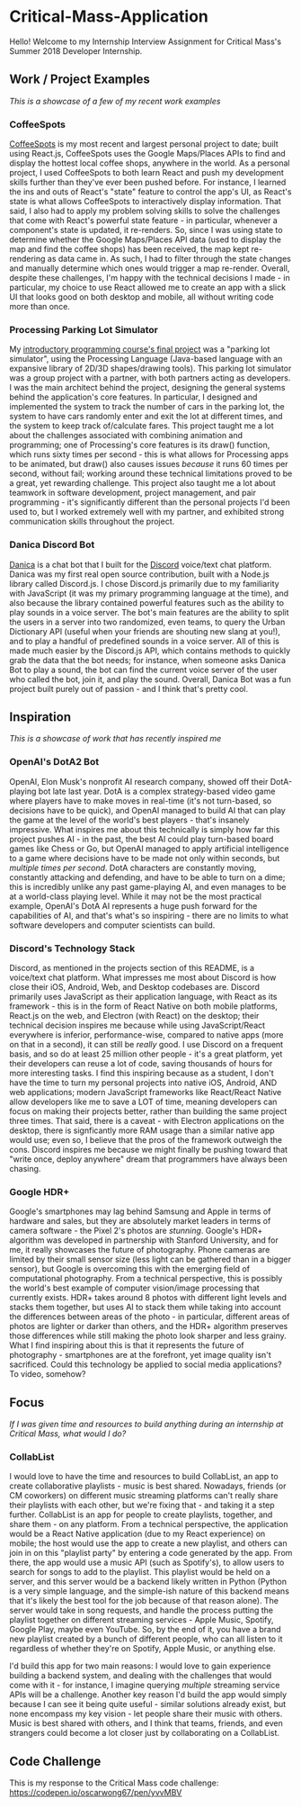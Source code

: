 # Critical-Mass-Application
Hello! Welcome to my Internship Interview Assignment for Critical Mass's Summer 2018 Developer Internship.

## Work / Project Examples
*This is a showcase of a few of my recent work examples*

### CoffeeSpots
[CoffeeSpots](https://koffe.surge.sh/ "CoffeeSpots") is my most recent and largest personal project to date; built using React.js, CoffeeSpots uses the Google Maps/Places APIs to find and display the hottest local coffee shops, anywhere in the world. As a personal project, I used CoffeeSpots to both learn React and push my development skills further than they've ever been pushed before. For instance, I learned the ins and outs of React's "state" feature to control the app's UI, as React's state is what allows CoffeeSpots to interactively display information. That said, I also had to apply my problem solving skills to solve the challenges that come with React's powerful state feature - in particular, whenever a component's state is updated, it re-renders. So, since I was using state to determine whether the Google Maps/Places API data (used to display the map and find the coffee shops) has been received, the map kept re-rendering as data came in. As such, I had to filter through the state changes and manually determine which ones would trigger a map re-render. Overall, despite these challenges, I'm happy with the technical decisions I made - in particular, my choice to use React allowed me to create an app with a slick UI that looks good on both desktop and mobile, all without writing code more than once.

### Processing Parking Lot Simulator
My [introductory programming course's final project](https://github.com/oscarwong67/ENGG-233-Parking-Lot-Simulator) was a "parking lot simulator", using the Processing Language (Java-based language with an expansive library of 2D/3D shapes/drawing tools). This parking lot simulator was a group project with a partner, with both partners acting as developers. I was the main architect behind the project, designing the general systems behind the application's core features. In particular, I designed and implemented the system to track the number of cars in the parking lot, the system to have cars randomly enter and exit the lot at different times, and the system to keep track of/calculate fares. This project taught me a lot about the challenges associated with combining animation and programming; one of Processing's core features is its draw() function, which runs sixty times per second - this is what allows for Processing apps to be animated, but draw() also causes issues *because* it runs 60 times per second, without fail; working around these technical limitations proved to be a great, yet rewarding challenge. This project also taught me a lot about teamwork in software development, project management, and pair programming - it's significantly different than the personal projects I'd been used to, but I worked extremely well with my partner, and exhibited strong communication skills throughout the project.

### Danica Discord Bot
[Danica](https://github.com/oscarwong67/danica-bot) is a chat bot that I built for the [Discord](https://discordapp.com/) voice/text chat platform. Danica was my first real open source contribution, built with a Node.js library called Discord.js. I chose Discord.js primarily due to my familiarity with JavaScript (it was my primary programming language at the time), and also because the library contained powerful features such as the ability to play sounds in a voice server. The bot's main features are the ability to split the users in a server into two randomized, even teams, to query the Urban Dictionary API (useful when your friends are shouting new slang at you!), and to play a handful of predefined sounds in a voice server. All of this is made much easier by the Discord.js API, which contains methods to quickly grab the data that the bot needs; for instance, when someone asks Danica Bot to play a sound, the bot can find the current voice server of the user who called the bot, join it, and play the sound. Overall, Danica Bot was a fun project built purely out of passion - and I think that's pretty cool.

## Inspiration
*This is a showcase of work that has recently inspired me*

### OpenAI's DotA2 Bot
OpenAI, Elon Musk's nonprofit AI research company, showed off their DotA-playing bot late last year. DotA is a complex strategy-based video game where players have to make moves in real-time (it's not turn-based, so decisions have to be quick), and OpenAI managed to build AI that can play the game at the level of the world's best players - that's insanely impressive. What inspires me about this technically is simply how far this project pushes AI - in the past, the best AI could play turn-based board games like Chess or Go, but OpenAI managed to apply artificial intelligence to a game where decisions have to be made not only within seconds, but *multiple times per second*. DotA characters are constantly moving, constantly attacking and defending, and have to be able to turn on a dime; this is incredibly unlike any past game-playing AI, and even manages to be at a world-class playing level. While it may not be the most practical example, OpenAI's DotA AI represents a huge push forward for the capabilities of AI, and that's what's so inspiring - there are no limits to what software developers and computer scientists can build.

### Discord's Technology Stack
Discord, as mentioned in the projects section of this README, is a voice/text chat platform. What impresses me most about Discord is how close their iOS, Android, Web, and Desktop codebases are. Discord primarily uses JavaScript as their application language, with React as its framework - this is in the form of React Native on both mobile platforms, React.js on the web, and Electron (with React) on the desktop; their technical decision inspires me because while using JavaScript/React everywhere is inferior, performance-wise, compared to native apps (more on that in a second), it can still be *really* good. I use Discord on a frequent basis, and so do at least 25 million other people - it's a great platform, yet their developers can reuse a lot of code, saving thousands of hours for more interesting tasks. I find this inspiring because as a student, I don't have the time to turn my personal projects into native iOS, Android, AND web applications; modern JavaScript frameworks like React/React Native allow developers like me to save a LOT of time, meaning developers can focus on making their projects better, rather than building the same project three times. That said, there is a caveat - with Electron applications on the desktop, there is signficantly more RAM usage than a similar native app would use; even so, I believe that the pros of the framework outweigh the cons. Discord inspires me because we might finally be pushing toward that "write once, deploy anywhere" dream that programmers have always been chasing.

### Google HDR+
Google's smartphones may lag behind Samsung and Apple in terms of hardware and sales, but they are absolutely market leaders in terms of camera software - the Pixel 2's photos are *stunning*. Google's HDR+ algorithm was developed in partnership with Stanford University, and for me, it really showcases the future of photography. Phone cameras are limited by their small sensor size (less light can be gathered than in a bigger sensor), but Google is overcoming this with the emerging field of computational photography. From a technical perspective, this is possibly the world's best example of computer vision/image processing that currently exists. HDR+ takes around 8 photos with different light levels and stacks them together, but uses AI to stack them while taking into account the differences between areas of the photo - in particular, different areas of photos are lighter or darker than others, and the HDR+ algorithm preserves those differences while still making the photo look sharper and less grainy. What I find inspiring about this is that it represents the future of photography - smartphones are at the forefront, yet image quality isn't sacrificed. Could this technology be applied to social media applications? To video, somehow?

## Focus
*If I was given time and resources to build anything during an internship at Critical Mass, what would I do?*

### CollabList
I would love to have the time and resources to build CollabList, an app to create collaborative playlists - music is best shared. Nowadays, friends (or CM coworkers) on different music streaming platforms can't really share their playlists with each other, but we're fixing that - and taking it a step further. CollabList is an app for people to create playlists, together, and share them - on any platform. From a technical perspective, the application would be a React Native application (due to my React experience) on mobile; the host would use the app to create a new playlist, and others can join in on this "playlist party" by entering a code generated by the app. From there, the app would use a music API (such as Spotify's), to allow users to search for songs to add to the playlist. This playlist would be held on a server, and this server would be a backend likely written in Python (Python is a very simple language, and the simple-ish nature of this backend means that it's likely the best tool for the job because of that reason alone). The server would take in song requests, and handle the process putting the playlist together on different streaming services - Apple Music, Spotify, Google Play, maybe even YouTube. So, by the end of it, you have a brand new playlist created by a bunch of different people, who can all listen to it regardless of whether they're on Spotify, Apple Music, or anything else.

I'd build this app for two main reasons: I would love to gain experience building a backend system, and dealing with the challenges that would come with it - for instance, I imagine querying *multiple* streaming service APIs will be a challenge. Another key reason I'd build the app would simply because I can see it being quite useful - similar solutions already exist, but none encompass my key vision - let people share their music with others. Music is best shared with others, and I think that teams, friends, and even strangers could become a lot closer just by collaborating on a CollabList.

## Code Challenge
This is my response to the Critical Mass code challenge: https://codepen.io/oscarwong67/pen/yvvMBV

